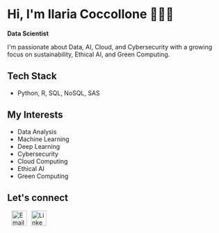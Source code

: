 # Hi, I'm Ilaria Coccollone 👩🏻‍💻
**Data Scientist**

I'm passionate about Data, AI, Cloud, and Cybersecurity with a growing focus on sustainability, Ethical AI, and Green Computing.

## Tech Stack
- Python, R, SQL, NoSQL, SAS
  
## My Interests
- Data Analysis 
- Machine Learning
- Deep Learning
- Cybersecurity
- Cloud Computing
- Ethical AI
- Green Computing

## Let's connect
<div style="display: flex; align-items: center;">
  <a href="mailto:ilariacoccollone@gmail.com" target="_blank">
    <img src="https://upload.wikimedia.org/wikipedia/commons/4/4e/Mail_%28iOS%29.svg" alt="Email" width="35" style="margin-left: 10px;" />
  </a>
  <a href="https://www.linkedin.com/in/ilaria-coccollone-7b3a66243/" target="_blank">
    <img src="https://cdn.jsdelivr.net/gh/devicons/devicon/icons/linkedin/linkedin-original.svg" alt="LinkedIn" width="35" style="margin-left: 10px;" />
  </a>
</div>
